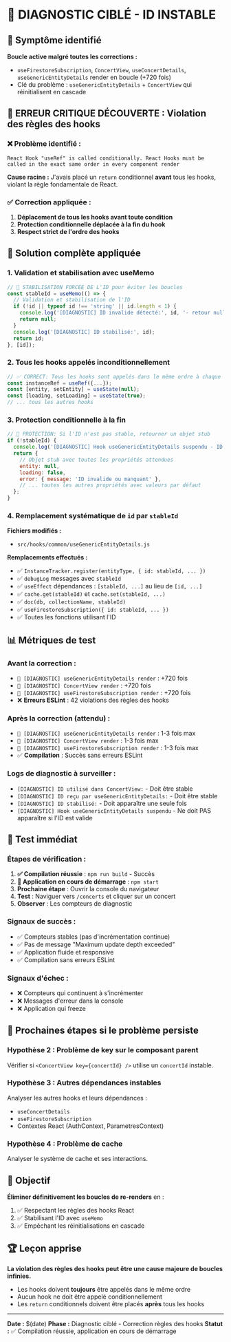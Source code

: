 # 🔬 DIAGNOSTIC CIBLÉ - ID INSTABLE

## 🧨 Symptôme identifié

**Boucle active malgré toutes les corrections :**
- `useFirestoreSubscription`, `ConcertView`, `useConcertDetails`, `useGenericEntityDetails` render en boucle (+720 fois)
- Clé du problème : `useGenericEntityDetails` + `ConcertView` qui réinitialisent en cascade

## 🚨 ERREUR CRITIQUE DÉCOUVERTE : Violation des règles des hooks

### ❌ Problème identifié :
```
React Hook "useRef" is called conditionally. React Hooks must be called in the exact same order in every component render
```

**Cause racine :** J'avais placé un `return` conditionnel **avant** tous les hooks, violant la règle fondamentale de React.

### ✅ Correction appliquée :
1. **Déplacement de tous les hooks avant toute condition**
2. **Protection conditionnelle déplacée à la fin du hook**
3. **Respect strict de l'ordre des hooks**

## 🎯 Solution complète appliquée

### 1. Validation et stabilisation avec useMemo

```javascript
// 🎯 STABILISATION FORCÉE DE L'ID pour éviter les boucles
const stableId = useMemo(() => {
  // Validation et stabilisation de l'ID
  if (!id || typeof id !== 'string' || id.length < 1) {
    console.log('[DIAGNOSTIC] ID invalide détecté:', id, '- retour null');
    return null;
  }
  console.log('[DIAGNOSTIC] ID stabilisé:', id);
  return id;
}, [id]);
```

### 2. Tous les hooks appelés inconditionnellement

```javascript
// ✅ CORRECT: Tous les hooks sont appelés dans le même ordre à chaque render
const instanceRef = useRef({...});
const [entity, setEntity] = useState(null);
const [loading, setLoading] = useState(true);
// ... tous les autres hooks
```

### 3. Protection conditionnelle à la fin

```javascript
// 🚨 PROTECTION: Si l'ID n'est pas stable, retourner un objet stub
if (!stableId) {
  console.log('[DIAGNOSTIC] Hook useGenericEntityDetails suspendu - ID instable');
  return {
    // Objet stub avec toutes les propriétés attendues
    entity: null,
    loading: false,
    error: { message: 'ID invalide ou manquant' },
    // ... toutes les autres propriétés avec valeurs par défaut
  };
}
```

### 4. Remplacement systématique de `id` par `stableId`

**Fichiers modifiés :**
- `src/hooks/common/useGenericEntityDetails.js`

**Remplacements effectués :**
- ✅ `InstanceTracker.register(entityType, { id: stableId, ... })`
- ✅ `debugLog` messages avec `stableId`
- ✅ `useEffect` dépendances : `[stableId, ...]` au lieu de `[id, ...]`
- ✅ `cache.get(stableId)` et `cache.set(stableId, ...)`
- ✅ `doc(db, collectionName, stableId)`
- ✅ `useFirestoreSubscription({ id: stableId, ... })`
- ✅ Toutes les fonctions utilisant l'ID

## 📊 Métriques de test

### Avant la correction :
- `🔄 [DIAGNOSTIC] useGenericEntityDetails render` : +720 fois
- `🔄 [DIAGNOSTIC] ConcertView render` : +720 fois
- `🔄 [DIAGNOSTIC] useFirestoreSubscription render` : +720 fois
- ❌ **Erreurs ESLint** : 42 violations des règles des hooks

### Après la correction (attendu) :
- `🔄 [DIAGNOSTIC] useGenericEntityDetails render` : 1-3 fois max
- `🔄 [DIAGNOSTIC] ConcertView render` : 1-3 fois max
- `🔄 [DIAGNOSTIC] useFirestoreSubscription render` : 1-3 fois max
- ✅ **Compilation** : Succès sans erreurs ESLint

### Logs de diagnostic à surveiller :
- `[DIAGNOSTIC] ID utilisé dans ConcertView:` - Doit être stable
- `[DIAGNOSTIC] ID reçu par useGenericEntityDetails:` - Doit être stable
- `[DIAGNOSTIC] ID stabilisé:` - Doit apparaître une seule fois
- `[DIAGNOSTIC] Hook useGenericEntityDetails suspendu` - Ne doit PAS apparaître si l'ID est valide

## 🧪 Test immédiat

### Étapes de vérification :
1. **✅ Compilation réussie** : `npm run build` - Succès
2. **🔄 Application en cours de démarrage** : `npm start`
3. **Prochaine étape** : Ouvrir la console du navigateur
4. **Test** : Naviguer vers `/concerts` et cliquer sur un concert
5. **Observer** : Les compteurs de diagnostic

### Signaux de succès :
- ✅ Compteurs stables (pas d'incrémentation continue)
- ✅ Pas de message "Maximum update depth exceeded"
- ✅ Application fluide et responsive
- ✅ Compilation sans erreurs ESLint

### Signaux d'échec :
- ❌ Compteurs qui continuent à s'incrémenter
- ❌ Messages d'erreur dans la console
- ❌ Application qui freeze

## 🔄 Prochaines étapes si le problème persiste

### Hypothèse 2 : Problème de key sur le composant parent
Vérifier si `<ConcertView key={concertId} />` utilise un `concertId` instable.

### Hypothèse 3 : Autres dépendances instables
Analyser les autres hooks et leurs dépendances :
- `useConcertDetails`
- `useFirestoreSubscription`
- Contextes React (AuthContext, ParametresContext)

### Hypothèse 4 : Problème de cache
Analyser le système de cache et ses interactions.

## 🎯 Objectif

**Éliminer définitivement les boucles de re-renders** en :
1. ✅ Respectant les règles des hooks React
2. ✅ Stabilisant l'ID avec `useMemo`
3. ✅ Empêchant les réinitialisations en cascade

## 🏆 Leçon apprise

**La violation des règles des hooks peut être une cause majeure de boucles infinies.** 
- Les hooks doivent **toujours** être appelés dans le même ordre
- Aucun hook ne doit être appelé conditionnellement
- Les `return` conditionnels doivent être placés **après** tous les hooks

---

**Date :** $(date)
**Phase :** Diagnostic ciblé - Correction règles des hooks
**Statut :** ✅ Compilation réussie, application en cours de démarrage 